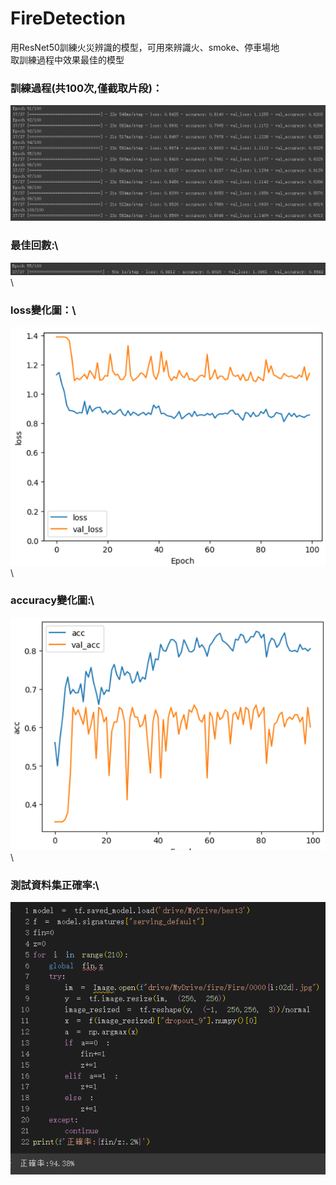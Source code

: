 # FireDetection
用ResNet50訓練火災辨識的模型，可用來辨識火、smoke、停車場地\
取訓練過程中效果最佳的模型
### 訓練過程(共100次,僅截取片段)：
![](img/111.png)
### 最佳回數:\
![](img/best.png)\
### loss變化圖：\
![](img/222.png)\
### accuracy變化圖:\
![](img/333.png)\
### 測試資料集正確率:\
![](img/444.png)
